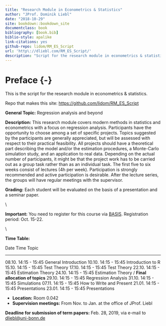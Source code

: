 ```yaml
--- 
title: "Research Module in Econometrics & Statistics"
author: "JProf. Dominik Liebl"
date: "2018-10-29"
site: bookdown::bookdown_site
documentclass: book
bibliography: [book.bib]
biblio-style: apalike
link-citations: yes
github-repo: lidom/RM_ES_Script
url: 'http\://dliebl.com/RM_ES_Script/'
description: "Script for the research module in econometrics & statistics (University Bonn)."
---
```


# Preface {-}


This is the script for the research module in econometrics & statistics. 


Repo that makes this site: https://github.com/lidom/RM_ES_Script


**General Topic:**
Regression analysis and beyond 
  
**Description:** 
This research module covers modern methods in statistics and econometrics with a focus on regression analysis. Participants have the opportunity to choose among a set of specific projects. Topics suggested by the participants are generally appreciated, but will be assessed with respect to their practical feasibility. All projects should have a theoretical part describing the model and/or the estimation procedures, a Monte-Carlo simulation study, and an application to real data. Depending on the actual number of participants, it might be that the project work has to be carried out as a group task rather than as an individual task. The first five to six weeks consist of lectures (4h per week). Participation is strongly recommended and active participation is desirable. After the lecture series, the groups will have regular meetings with the supervisor. 

**Grading:**
Each student will be evaluated on the basis of a presentation and a seminar paper. 


\

**Important:** You need to register for this course via [BASIS](https://basis.uni-bonn.de/). Registration period: Oct. 15-22.  


\


**Time Table:**

Date        Time               Topic
----------  -----------------  ---------------------------------
08.10.      14:15 - 15:45      General Introduction 
10.10.      14:15 - 15:45      Introduction to R
15.10.      14:15 - 15:45      Test Theory
17.10.      14:15 - 15:45      Test Theory
22.10.      14:15 - 15:45      Estimation Theory
24.10.      14:15 - 15:45      Estimation Theory / **Final allocation of topics**
29.10.      14:15 - 15:45      Regression Analysis
31.10.      14:15 - 15:45      Simulations
07.11.      14:15 - 15:45      How to Write and Present
21.01.      14:15 - 15:45      Presentations
23.01.      14:15 - 15:45      Presentations


- **Location:** Room 0.042
- **Supervision meetings:** From Nov. to Jan. at the office of JProf. Liebl


**Deadline for submission of term papers:** Feb. 28, 2019, via e-mail to [dliebl@uni-bonn.de](mailto:dliebl@uni-bonn.de)



<!-- 05.11.      14:15 - 15:45      Bootstrap -->
<!-- 21.01.      14:15 - 15:45      Presentations -->
<!-- 23.01.      14:15 - 15:45      Presentations -->


